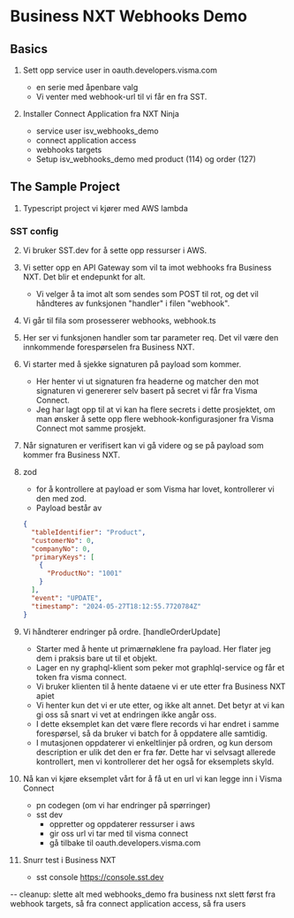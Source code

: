 # Business NXT Webhooks Demo

## Basics

1. Sett opp service user in oauth.developers.visma.com

   - en serie med åpenbare valg
   - Vi venter med webhook-url til vi får en fra SST.

2. Installer Connect Application fra NXT Ninja
   - service user isv_webhooks_demo
   - connect application access
   - webhooks targets
   - Setup isv_webhooks_demo med product (114) og order (127)

## The Sample Project

1. Typescript project vi kjører med AWS lambda

### SST config

2. Vi bruker SST.dev for å sette opp ressurser i AWS.
3. Vi setter opp en API Gateway som vil ta imot webhooks fra Business NXT. Det blir et endepunkt for alt.
   - Vi velger å ta imot alt som sendes som POST til rot, og det vil håndteres av funksjonen "handler" i filen "webhook".
4. Vi går til fila som prosesserer webhooks, webhook.ts
5. Her ser vi funksjonen handler som tar parameter req. Det vil være den innkommende forespørselen fra Business NXT.
6. Vi starter med å sjekke signaturen på payload som kommer.
   - Her henter vi ut signaturen fra headerne og matcher den mot signaturen vi genererer selv basert på secret vi får fra Visma Connect.
   - Jeg har lagt opp til at vi kan ha flere secrets i dette prosjektet, om man ønsker å sette opp flere webhook-konfigurasjoner fra Visma Connect mot samme prosjekt.
7. Når signaturen er verifisert kan vi gå videre og se på payload som kommer fra Business NXT.

8. zod

   - for å kontrollere at payload er som Visma har lovet, kontrollerer vi den med zod.
   - Payload består av

   ```json
   {
     "tableIdentifier": "Product",
     "customerNo": 0,
     "companyNo": 0,
     "primaryKeys": [
       {
         "ProductNo": "1001"
       }
     ],
     "event": "UPDATE",
     "timestamp": "2024-05-27T18:12:55.7720784Z"
   }
   ```

9. Vi håndterer endringer på ordre. [handleOrderUpdate]

   - Starter med å hente ut primærnøklene fra payload. Her flater jeg dem i praksis bare ut til et objekt.
   - Lager en ny graphql-klient som peker mot graphlql-service og får et token fra visma connect.
   - Vi bruker klienten til å hente dataene vi er ute etter fra Business NXT apiet
   - Vi henter kun det vi er ute etter, og ikke alt annet. Det betyr at vi kan gi oss så snart vi vet at endringen ikke angår oss.
   - I dette eksemplet kan det være flere records vi har endret i samme forespørsel, så da bruker vi batch for å oppdatere alle samtidig.
   - I mutasjonen oppdaterer vi enkeltlinjer på ordren, og kun dersom description er ulik det den er fra før. Dette har vi selvsagt allerede kontrollert, men vi kontrollerer det her også for eksemplets skyld.

10. Nå kan vi kjøre eksemplet vårt for å få ut en url vi kan legge inn i Visma Connect

    - pn codegen (om vi har endringer på spørringer)
    - sst dev
      - oppretter og oppdaterer ressurser i aws
      - gir oss url vi tar med til visma connect
      - gå tilbake til oauth.developers.visma.com

11. Snurr test i Business NXT

    - sst console https://console.sst.dev

--
cleanup:
slette alt med webhooks_demo fra business nxt
slett først fra webhook targets, så fra connect application access, så fra users
